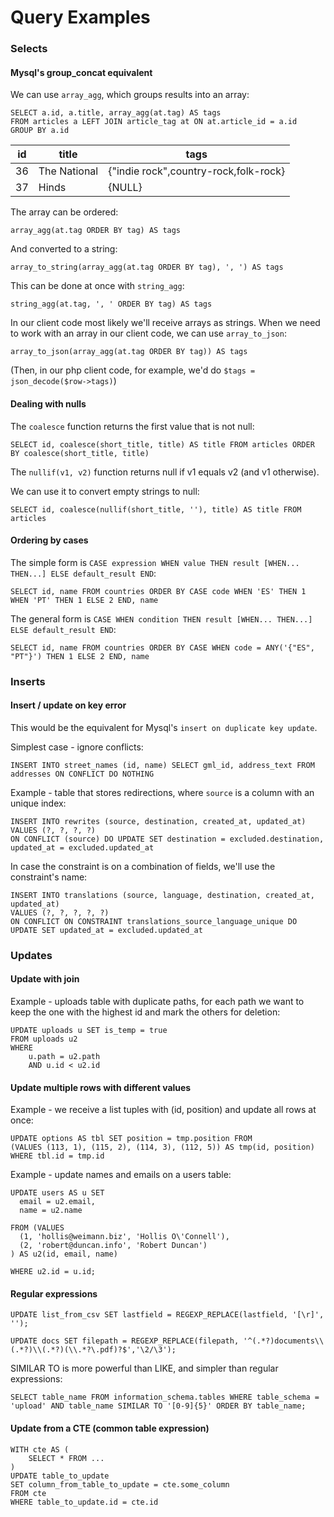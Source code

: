 Query Examples
==============

### Selects

#### Mysql's group_concat equivalent

We can use `array_agg`, which groups results into an array:

```
SELECT a.id, a.title, array_agg(at.tag) AS tags
FROM articles a LEFT JOIN article_tag at ON at.article_id = a.id
GROUP BY a.id
```

| id  | title       | tags |
| --- | ----------- | ---- |
| 36  | The National | {"indie rock",country-rock,folk-rock} |
| 37  | Hinds        | {NULL} |


The array can be ordered:
```
array_agg(at.tag ORDER BY tag) AS tags
```

And converted to a string:
```
array_to_string(array_agg(at.tag ORDER BY tag), ', ') AS tags
```

This can be done at once with `string_agg`:
```
string_agg(at.tag, ', ' ORDER BY tag) AS tags
```

In our client code most likely we'll receive arrays as strings.
When we need to work with an array in our client code, we can use `array_to_json`:
```
array_to_json(array_agg(at.tag ORDER BY tag)) AS tags
```
(Then, in our php client code, for example, we'd do `$tags = json_decode($row->tags)`)

#### Dealing with nulls

The `coalesce` function returns the first value that is not null:
```
SELECT id, coalesce(short_title, title) AS title FROM articles ORDER BY coalesce(short_title, title)
```

The `nullif(v1, v2)` function returns null if v1 equals v2 (and v1 otherwise).

We can use it to convert empty strings to null:
```
SELECT id, coalesce(nullif(short_title, ''), title) AS title FROM articles
```


#### Ordering by cases

The simple form is `CASE expression WHEN value THEN result [WHEN... THEN...] ELSE default_result END`:
```
SELECT id, name FROM countries ORDER BY CASE code WHEN 'ES' THEN 1 WHEN 'PT' THEN 1 ELSE 2 END, name
```

The general form is `CASE WHEN condition THEN result [WHEN... THEN...] ELSE default_result END`:
```
SELECT id, name FROM countries ORDER BY CASE WHEN code = ANY('{"ES", "PT"}') THEN 1 ELSE 2 END, name
```


### Inserts


#### Insert / update on key error

This would be the equivalent for Mysql's `insert on duplicate key update`.

Simplest case - ignore conflicts:
```
INSERT INTO street_names (id, name) SELECT gml_id, address_text FROM addresses ON CONFLICT DO NOTHING
```

Example - table that stores redirections, where `source` is a column with an unique index:
```
INSERT INTO rewrites (source, destination, created_at, updated_at)
VALUES (?, ?, ?, ?)
ON CONFLICT (source) DO UPDATE SET destination = excluded.destination, updated_at = excluded.updated_at
```

In case the constraint is on a combination of fields, we'll use the constraint's name:
```
INSERT INTO translations (source, language, destination, created_at, updated_at)
VALUES (?, ?, ?, ?, ?)
ON CONFLICT ON CONSTRAINT translations_source_language_unique DO UPDATE SET updated_at = excluded.updated_at
```


### Updates

#### Update with join

Example - uploads table with duplicate paths, for each path we want to keep the one with the highest id and mark the others for deletion:

```
UPDATE uploads u SET is_temp = true 
FROM uploads u2    
WHERE
    u.path = u2.path    
    AND u.id < u2.id
```

#### Update multiple rows with different values

Example - we receive a list tuples with (id, position) and update all rows at once:
```
UPDATE options AS tbl SET position = tmp.position FROM
(VALUES (113, 1), (115, 2), (114, 3), (112, 5)) AS tmp(id, position)
WHERE tbl.id = tmp.id
```

Example - update names and emails on a users table:
```
UPDATE users AS u SET
  email = u2.email,
  name = u2.name  

FROM (VALUES
  (1, 'hollis@weimann.biz', 'Hollis O\'Connell'),
  (2, 'robert@duncan.info', 'Robert Duncan')
) AS u2(id, email, name)

WHERE u2.id = u.id;
```


#### Regular expressions

```
UPDATE list_from_csv SET lastfield = REGEXP_REPLACE(lastfield, '[\r]', '');

UPDATE docs SET filepath = REGEXP_REPLACE(filepath, '^(.*?)documents\\(.*?)\\(.*?)(\\.*?\.pdf)?$','\2/\3');
```

SIMILAR TO is more powerful than LIKE, and simpler than regular expressions:
```
SELECT table_name FROM information_schema.tables WHERE table_schema = 'upload' AND table_name SIMILAR TO '[0-9]{5}' ORDER BY table_name;
```


#### Update from a CTE (common table expression)

```
WITH cte AS (
    SELECT * FROM ...
)
UPDATE table_to_update
SET column_from_table_to_update = cte.some_column
FROM cte
WHERE table_to_update.id = cte.id
```

